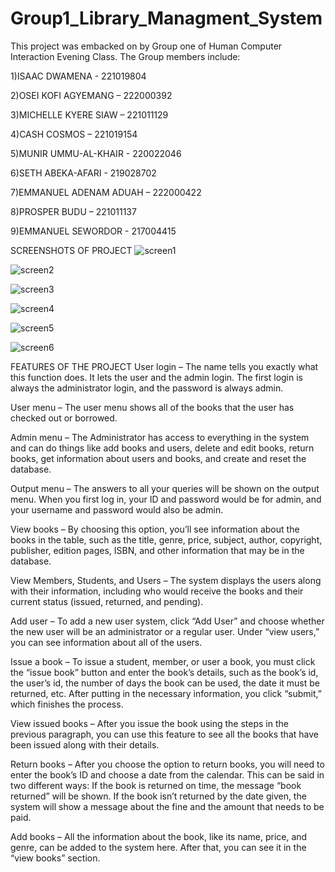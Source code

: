 # Group1_Library_Managment_System
This project was embacked on by Group one of Human Computer Interaction Evening Class. 
The Group members include:

1)ISAAC DWAMENA - 221019804

2)OSEI KOFI AGYEMANG – 222000392

3)MICHELLE KYERE SIAW – 221011129

4)CASH COSMOS – 221019154

5)MUNIR UMMU-AL-KHAIR - 220022046

6)SETH ABEKA-AFARI - 219028702

7)EMMANUEL ADENAM ADUAH – 222000422

8)PROSPER BUDU – 221011137

9)EMMANUEL SEWORDOR - 217004415

SCREENSHOTS OF PROJECT
![screen1](https://github.com/dwamo/Group1_Library_Managment_System/assets/46903732/de1723cf-d8d9-4fd4-b3fa-5e9a243ef2d3)

![screen2](https://github.com/dwamo/Group1_Library_Managment_System/assets/46903732/07b74275-2352-481a-bef7-282e69e4b686)

![screen3](https://github.com/dwamo/Group1_Library_Managment_System/assets/46903732/186c2110-e3ed-4425-b8d6-1056a95c015c)

![screen4](https://github.com/dwamo/Group1_Library_Managment_System/assets/46903732/8750963d-25e5-4715-8a5c-6de723188c36)

![screen5](https://github.com/dwamo/Group1_Library_Managment_System/assets/46903732/a643339f-d131-4df5-93a3-c8d59eb8f5c0)

![screen6](https://github.com/dwamo/Group1_Library_Managment_System/assets/46903732/65a4f10b-27d1-4c5a-b574-9b093a700040)


FEATURES OF THE PROJECT
User login – The name tells you exactly what this function does. It lets the user and the admin login. The first login is always the administrator login, and the password is always admin.

User menu – The user menu shows all of the books that the user has checked out or borrowed.

Admin menu – The Administrator has access to everything in the system and can do things like add books and users, delete and edit books, return books, get information about users and books, and create and reset the database.

Output menu – The answers to all your queries will be shown on the output menu. When you first log in, your ID and password would be for admin, and your username and password would also be admin.

View books – By choosing this option, you’ll see information about the books in the table, such as the title, genre, price, subject, author, copyright, publisher, edition pages, ISBN, and other information that may be in the database.

View Members, Students, and Users – The system displays the users along with their information, including who would receive the books and their current status (issued, returned, and pending).

Add user – To add a new user system, click “Add User” and choose whether the new user will be an administrator or a regular user. Under “view users,” you can see information about all of the users.

Issue a book – To issue a student, member, or user a book, you must click the “issue book” button and enter the book’s details, such as the book’s id, the user’s id, the number of days the book can be used, the date it must be returned, etc. After putting in the necessary information, you click “submit,” which finishes the process.

View issued books – After you issue the book using the steps in the previous paragraph, you can use this feature to see all the books that have been issued along with their details.

Return books – After you choose the option to return books, you will need to enter the book’s ID and choose a date from the calendar.
This can be said in two different ways: If the book is returned on time, the message “book returned” will be shown. If the book isn’t returned by the date given, the system will show a message about the fine and the amount that needs to be paid.

Add books – All the information about the book, like its name, price, and genre, can be added to the system here. After that, you can see it in the “view books” section.
